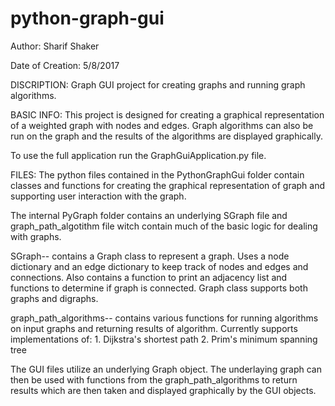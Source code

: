 # python-graph-gui

Author: Sharif Shaker

Date of Creation: 5/8/2017

DISCRIPTION: Graph GUI project for creating graphs and running graph algorithms.

BASIC INFO: 
This project is designed for creating a graphical representation of a weighted graph with nodes and edges.  Graph algorithms can also be 
run on the graph and the results of the algorithms are displayed graphically.  

To use the full application run the GraphGuiApplication.py file.  

FILES:
The python files contained in the PythonGraphGui folder contain classes and functions for creating the graphical representation of graph and
supporting user interaction with the graph.  

The internal PyGraph folder contains an underlying SGraph file and graph_path_algotithm file witch contain much of the basic logic for 
dealing with graphs.

  SGraph--
    contains a Graph class to represent a graph.  Uses a node dictionary and an edge dictionary to keep track of nodes and edges and 
    connections.  Also contains a function to print an adjacency list and functions to determine if graph is connected.  Graph class 
    supports both graphs and digraphs.
  
  graph_path_algorithms--
    contains various functions for running algorithms on input graphs and returning results of algorithm.
    Currently supports implementations of:
      1. Dijkstra's shortest path
      2. Prim's minimum spanning tree
      
The GUI files utilize an underlying Graph object.  The underlaying graph can then be used with functions from the graph_path_algorithms 
to return results which are then taken and displayed graphically by the GUI objects.  
      
